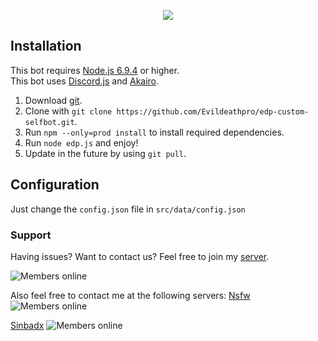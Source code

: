 <p align="center">
    <a href=https://github.com/Evildeathpro/edp-custom-selfbot>
        <img src=https://u.nya.is/uckdrf.png/>
    </a>
</p>  

## Installation
This bot requires [Node.js 6.9.4](https://nodejs.org/en/) or higher.  
This bot uses [Discord.js](https://discord.js.org/) and [Akairo](https://1computer1.github.io/discord-akairo).  

1. Download [git](https://git-scm.com/downloads).
2. Clone with `git clone https://github.com/Evildeathpro/edp-custom-selfbot.git`.
3. Run `npm --only=prod install` to install required dependencies.
4. Run `node edp.js` and enjoy!
5. Update in the future by using `git pull`.

## Configuration
Just change the `config.json` file in `src/data/config.json`

### Support
Having issues? Want to contact us? Feel free to join my [server](https://discord.gg/jj5FzF7/).  

![Members online](https://discordapp.com/api/guilds/307623291479130132/embed.png)

Also feel free to contact me at the following servers:
[Nsfw](https://discord.gg/ZZ4U47x/)
![Members online](https://discordapp.com/api/guilds/359801125882298378/embed.png)

[Sinbadx](https://discord.gg/7jCYpSm/)
![Members online](https://discordapp.com/api/guilds/257889450850254848/embed.png)
